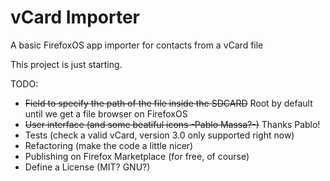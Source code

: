 vCard Importer
==============

A basic FirefoxOS app importer for contacts from a vCard file

This project is just starting.

TODO:

- ~~Field to specify the path of the file inside the SDCARD~~ Root by default until we get a file browser on FirefoxOS
- ~~User interface (and some beatiful icons -Pablo Massa?-)~~ Thanks Pablo!
- Tests (check a valid vCard, version 3.0 only supported right now)
- Refactoring (make the code a little nicer)
- Publishing on Firefox Marketplace (for free, of course)
- Define a License (MIT? GNU?)
